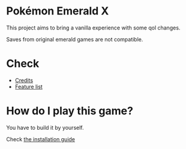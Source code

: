 # Pokémon Emerald X

This project aims to bring a vanilla experience with some qol changes.

Saves from original emerald games are not compatible.

# Check
- [Credits](https://github.com/Jaizu/Emerald-Cross/blob/master/CREDITS.md)
- [Feature list](https://github.com/Jaizu/Emerald-Cross/blob/master/FEATURES.md)

# How do I play this game?
You have to build it by yourself.

Check [the installation guide](https://github.com/Jaizu/Emerald-Cross/blob/master/INSTALL.md)
